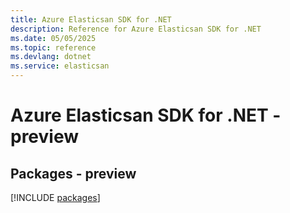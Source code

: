 ```yaml
---
title: Azure Elasticsan SDK for .NET
description: Reference for Azure Elasticsan SDK for .NET
ms.date: 05/05/2025
ms.topic: reference
ms.devlang: dotnet
ms.service: elasticsan
---
```

# Azure Elasticsan SDK for .NET - preview
## Packages - preview
[!INCLUDE [packages](elasticsan-index.md)]
